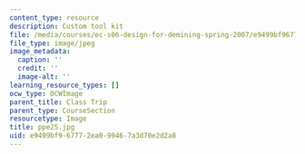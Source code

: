 ```yaml
---
content_type: resource
description: Custom tool kit
file: /media/courses/ec-s06-design-for-demining-spring-2007/e9499bf967772ea099467a3d70e2d2a8_ppe25.jpg
file_type: image/jpeg
image_metadata:
  caption: ''
  credit: ''
  image-alt: ''
learning_resource_types: []
ocw_type: OCWImage
parent_title: Class Trip
parent_type: CourseSection
resourcetype: Image
title: ppe25.jpg
uid: e9499bf9-6777-2ea0-9946-7a3d70e2d2a8
---
```

